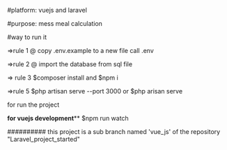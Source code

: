 #platform: vuejs and laravel 

#purpose: mess meal calculation 


#way to run it

=>rule 1
@ copy .env.example to a new file call .env

=>rule 2
@ import the database from sql file


=> rule 3
$composer install
and
$npm i


=>rule 5
$php artisan serve --port 3000
or 
$php arisan serve

for run the project




$$$$$$$$$$$$$$$$$$$$$$$$$$$$$$$$$$$$$$$$



********for vuejs development**********
$npm run watch



##########
this project is a sub branch named 'vue_js' of the repository "Laravel_project_started" 


